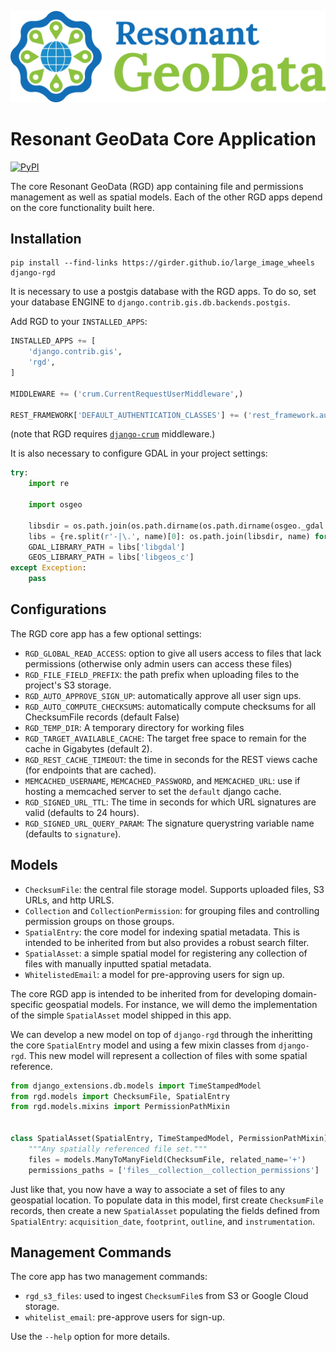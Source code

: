 [![logo](https://raw.githubusercontent.com/ResonantGeoData/ResonantGeoData/main/logos/RGD_Logo.png)](https://github.com/ResonantGeoData/ResonantGeoData/)

# Resonant GeoData Core Application

[![PyPI](https://img.shields.io/pypi/v/django-rgd.svg?logo=python&logoColor=white)](https://pypi.org/project/django-rgd/)

The core Resonant GeoData (RGD) app containing file and permissions management
as well as spatial models. Each of the other RGD apps depend on the core
functionality built here.


## Installation

```
pip install --find-links https://girder.github.io/large_image_wheels django-rgd
```

It is necessary to use a postgis database with the RGD apps. To do so, set your
database ENGINE to `django.contrib.gis.db.backends.postgis`.

Add RGD to your `INSTALLED_APPS`:

```py
INSTALLED_APPS += [
    'django.contrib.gis',
    'rgd',
]

MIDDLEWARE += ('crum.CurrentRequestUserMiddleware',)

REST_FRAMEWORK['DEFAULT_AUTHENTICATION_CLASSES'] += ('rest_framework.authentication.TokenAuthentication',)
```

(note that RGD requires [`django-crum`](https://django-crum.readthedocs.io/en/latest/) middleware.)

It is also necessary to configure GDAL in your project settings:

```py
try:
    import re

    import osgeo

    libsdir = os.path.join(os.path.dirname(os.path.dirname(osgeo._gdal.__file__)), 'GDAL.libs')
    libs = {re.split(r'-|\.', name)[0]: os.path.join(libsdir, name) for name in os.listdir(libsdir)}
    GDAL_LIBRARY_PATH = libs['libgdal']
    GEOS_LIBRARY_PATH = libs['libgeos_c']
except Exception:
    pass
```

## Configurations

The RGD core app has a few optional settings:

- `RGD_GLOBAL_READ_ACCESS`: option to give all users access to files that lack permissions (otherwise only admin users can access these files)
- `RGD_FILE_FIELD_PREFIX`: the path prefix when uploading files to the project's S3 storage.
- `RGD_AUTO_APPROVE_SIGN_UP`: automatically approve all user sign ups.
- `RGD_AUTO_COMPUTE_CHECKSUMS`: automatically compute checksums for all ChecksumFile records (default False)
- `RGD_TEMP_DIR`: A temporary directory for working files
- `RGD_TARGET_AVAILABLE_CACHE`: The target free space to remain for the cache in Gigabytes (default 2).
- `RGD_REST_CACHE_TIMEOUT`: the time in seconds for the REST views cache (for endpoints that are cached).
- `MEMCACHED_USERNAME`, `MEMCACHED_PASSWORD`, and `MEMCACHED_URL`: use if hosting a memcached server to set the `default` django cache.
- `RGD_SIGNED_URL_TTL`: The time in seconds for which URL signatures are valid (defaults to 24 hours).
- `RGD_SIGNED_URL_QUERY_PARAM`: The signature querystring variable name (defaults to `signature`).

## Models

- `ChecksumFile`: the central file storage model. Supports uploaded files, S3 URLs, and http URLS.
- `Collection` and `CollectionPermission`: for grouping files and controlling permission groups on those groups.
- `SpatialEntry`: the core model for indexing spatial metadata. This is intended to be inherited from but also provides a robust search filter.
- `SpatialAsset`: a simple spatial model for registering any collection of files with manually inputted spatial metadata.
- `WhitelistedEmail`: a model for pre-approving users for sign up.


The core RGD app is intended to be inherited from for developing domain-specific
geospatial models. For instance, we will demo the implementation of the simple
`SpatialAsset` model shipped in this app.

We can develop a new model on top of `django-rgd` through the inheritting the
core `SpatialEntry` model and using a few mixin classes from `django-rgd`. This
new model will represent a collection of files with some spatial reference.

```py
from django_extensions.db.models import TimeStampedModel
from rgd.models import ChecksumFile, SpatialEntry
from rgd.models.mixins import PermissionPathMixin


class SpatialAsset(SpatialEntry, TimeStampedModel, PermissionPathMixin):
    """Any spatially referenced file set."""
    files = models.ManyToManyField(ChecksumFile, related_name='+')
    permissions_paths = ['files__collection__collection_permissions']
```

Just like that, you now have a way to associate a set of files to any geospatial
location. To populate data in this model, first create `ChecksumFile` records,
then create a new `SpatialAsset` populating the fields defined from
`SpatialEntry`: `acquisition_date`, `footprint`, `outline`, and `instrumentation`.


## Management Commands

The core app has two management commands:

- `rgd_s3_files`: used to ingest `ChecksumFile`s from S3 or
Google Cloud storage.
- `whitelist_email`: pre-approve users for sign-up.

Use the `--help` option for more details.
